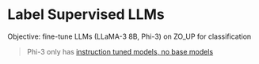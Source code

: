 # Label Supervised LLMs

Objective: fine-tune LLMs (LLaMA-3 8B, Phi-3) on ZO_UP for classification

> Phi-3 only has [instruction tuned models, no base models](https://huggingface.co/microsoft/Phi-3-mini-128k-instruct/discussions/60#66481db1670447760e944ae1)